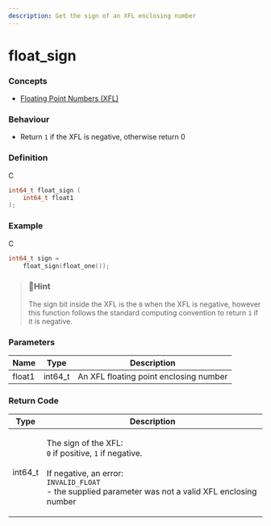 ```yaml
---
description: Get the sign of an XFL enclosing number
---
```


# float\_sign

### Concepts

* [Floating Point Numbers (XFL)](../../../concepts/floating-point-numbers-xfl.md)

### Behaviour

* Return `1` if the XFL is negative, otherwise return 0

### Definition

C

```c
int64_t float_sign (
    int64_t float1
);
```

### Example

C

```c
int64_t sign =
    float_sign(float_one());
```

> ### 📘Hint
>
> The sign bit inside the XFL is the `0` when the XFL is negative, however this function follows the standard computing convention to return `1` if it is negative.

### Parameters

| Name   | Type     | Description                            |
| ------ | -------- | -------------------------------------- |
| float1 | int64\_t | An XFL floating point enclosing number |

### Return Code

| Type     | Description                                                                                                                                                                                                         |
| -------- | ------------------------------------------------------------------------------------------------------------------------------------------------------------------------------------------------------------------- |
| int64\_t | <p>The sign of the XFL:<br><code>0</code> if positive, <code>1</code> if negative.<br><br>If negative, an error:<br><code>INVALID_FLOAT</code><br>- the supplied parameter was not a valid XFL enclosing number</p> |
